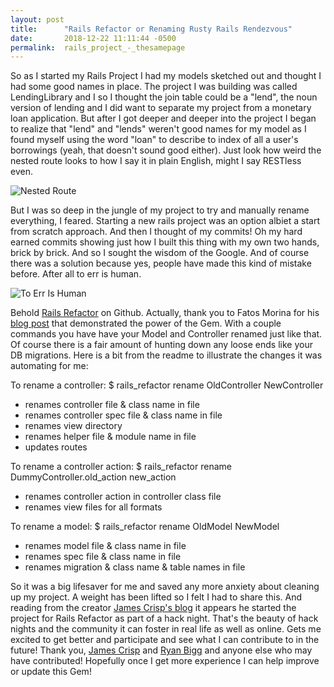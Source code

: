 ```yaml
---
layout: post
title:      "Rails Refactor or Renaming Rusty Rails Rendezvous"
date:       2018-12-22 11:11:44 -0500
permalink:  rails_project_-_thesamepage
---
```



So as I started my Rails Project I had my models sketched out and thought I had some good names in place. The project I was building was called LendingLibrary and I so I thought the join table could be a "lend", the noun version of lending and I did want to separate my project from a monetary loan application. But after I got deeper and deeper into the project I began to realize that "lend" and "lends" weren't good names for my model as I found myself using the word "loan" to describe to index of all a user's borrowings (yeah, that doesn't sound good either). Just look how weird the nested route looks to how I say it in plain English, might I say RESTless even.

![Nested Route](https://i.imgur.com/NXTLM94.png)

But I was so deep in the jungle of my project to try and manually rename everything, I feared. Starting a new rails project was an option albiet a start from scratch approach. And then I thought of my commits! Oh my hard earned commits showing just how I built this thing with my own two hands, brick by brick. And so I sought the wisdom of the Google.  And of course there was a solution because yes, people have made this kind of mistake before. After all to err is human.

![To Err Is Human](https://i.imgur.com/GCX2yql.jpg)

Behold [Rails Refactor](https://github.com/jcrisp/rails_refactor) on Github. Actually, thank you to Fatos Morina for his [blog post](https://www.fatosmorina.com/rename-rails-controllers-views-migrations-rails-refactor/) that demonstrated the power of the Gem. With a couple commands you have have your Model and Controller renamed just like that. Of course there is a fair amount of hunting down any loose ends like your DB migrations. Here is a bit from the readme to illustrate the changes it was automating for me:

To rename a controller: $ rails_refactor rename OldController NewController 
* renames controller file & class name in file
* renames controller spec file & class name in file
* renames view directory
* renames helper file & module name in file
* updates routes

To rename a controller action: $ rails_refactor rename DummyController.old_action new_action
* renames controller action in controller class file
* renames view files for all formats

To rename a model: $ rails_refactor rename OldModel NewModel
* renames model file & class name in file
* renames spec file & class name in file
* renames migration & class name & table names in file

So it was a big lifesaver for me and saved any more anxiety about cleaning up my project. A weight has been lifted so I felt I had to share this. And reading from the creator [James Crisp's blog](https://jamescrisp.org/2010/11/27/rails-refactor-hack-night/) it appears he started the project for Rails Refactor as part of a hack night. That's the beauty of hack nights and the community it can foster in real life as well as online. Gets me excited to get better and participate and see what I can contribute to in the future! Thank you, [James Crisp](https://jamescrisp.org) and [Ryan Bigg](https://ryanbigg.com/) and anyone else who may have contributed! Hopefully once I get more experience I can help improve or update this Gem!
